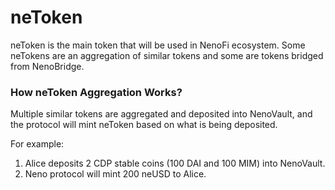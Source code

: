 # neToken

neToken is the main token that will be used in NenoFi ecosystem. Some neTokens are an aggregation of similar tokens and some are tokens bridged from NenoBridge.&#x20;

### How neToken Aggregation Works?

Multiple similar tokens are aggregated and deposited into NenoVault, and the protocol will mint neToken based on what is being deposited.

For example:

1. Alice deposits 2 CDP stable coins (100 DAI and 100 MIM) into NenoVault.
2. Neno protocol will mint 200 neUSD to Alice.
